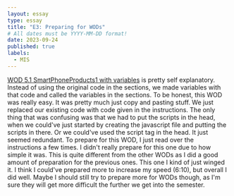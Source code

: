 ```yaml
---
layout: essay
type: essay
title: "E3: Preparing for WODs"
# All dates must be YYYY-MM-DD format!
date: 2023-09-24
published: true
labels:
  - MIS
---
```


[WOD 5.1 SmartPhoneProducts1 with variables](https://dport96.github.io/ITM352/morea/050.variables_data_types/experience-SmartPhoneProducts1_variables.html) is pretty self explanatory. Instead of using the original code in the sections, we made variables with that code and called the variables in the sections. 
To be honest, this WOD was really easy. It was pretty much just copy and pasting stuff. We just replaced our existing code with code given in the instructions. 
The only thing that was confusing was that we had to put the scripts in the head, when we could've just started by creating the javascript file and putting the scripts in there. 
Or we could've used the script tag in the head. It just seemed redundant. To prepare for this WOD, I just read over the instructions a few times. I didn't really prepare for this one due to how simple it was. 
This is quite different from the other WODs as I did a good amount of preparation for the previous ones. This one I kind of just winged it.
I think I could've prepared more to increase my speed (6:10), but overall I did well. Maybe I should still try to prepare more for WODs though, as I'm sure they will get more difficult the further we get into the semester.
